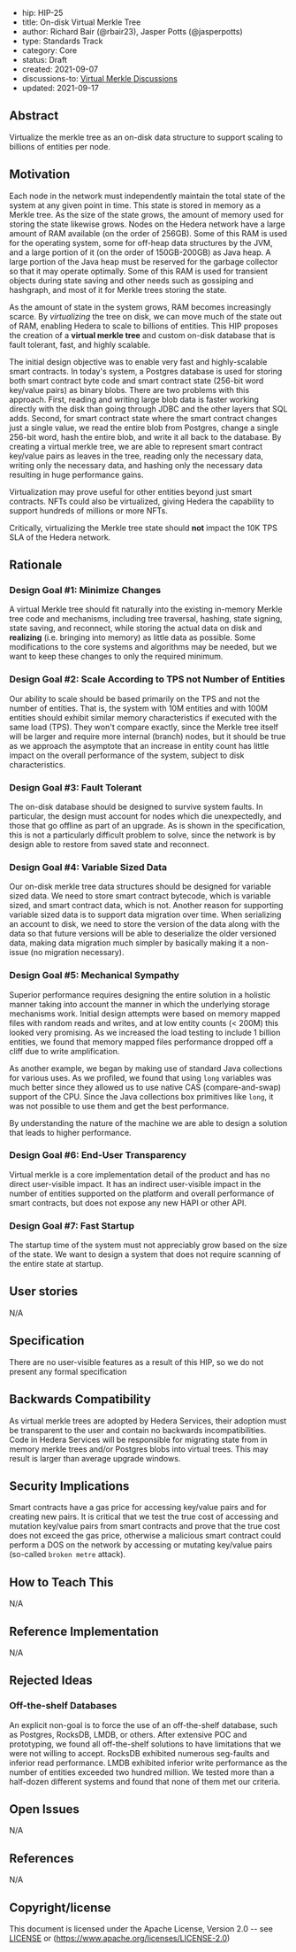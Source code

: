 - hip: HIP-25
- title: On-disk Virtual Merkle Tree
- author: Richard Bair (@rbair23), Jasper Potts (@jasperpotts)
- type: Standards Track
- category: Core
- status: Draft
- created: 2021-09-07
- discussions-to: [Virtual Merkle Discussions](https://github.com/hashgraph/hedera-improvement-proposal/discussions/139)
- updated: 2021-09-17

## Abstract

Virtualize the merkle tree as an on-disk data structure to support scaling to billions of entities per node.

## Motivation

Each node in the network must independently maintain the total state of the system at any given point in time.
This state is stored in memory as a Merkle tree. As the size of the state grows, the amount of memory used for
storing the state likewise grows. Nodes on the Hedera network have a large amount of RAM available (on the order
of 256GB). Some of this RAM is used for the operating system, some for off-heap data structures by the JVM, and
a large portion of it (on the order of 150GB-200GB) as Java heap. A large portion of the Java heap must be reserved
for the garbage collector so that it may operate optimally. Some of this RAM is used for transient objects during
state saving and other needs such as gossiping and hashgraph, and most of it for Merkle trees storing the state.

As the amount of state in the system grows, RAM becomes increasingly scarce. By _virtualizing_ the tree on disk,
we can move much of the state out of RAM, enabling Hedera to scale to billions of entities. This HIP proposes the
creation of a **virtual merkle tree** and custom on-disk database that is fault tolerant, fast, and highly scalable.

The initial design objective was to enable very fast and highly-scalable smart contracts. In today's system, a
Postgres database is used for storing both smart contract byte code and smart contract state (256-bit word key/value
pairs) as binary blobs. There are two problems with this approach. First, reading and writing large blob data is
faster working directly with the disk than going through JDBC and the other layers that SQL adds. Second, for smart
contract state where the smart contract changes just a single value, we read the entire blob from Postgres, change a
single 256-bit word, hash the entire blob, and write it all back to the database. By creating a virtual merkle tree,
we are able to represent smart contract key/value pairs as leaves in the tree, reading only the necessary data,
writing only the necessary data, and hashing only the necessary data resulting in huge performance gains.

Virtualization may prove useful for other entities beyond just smart contracts. NFTs could also be virtualized,
giving Hedera the capability to support hundreds of millions or more NFTs.

Critically, virtualizing the Merkle tree state should **not** impact the 10K TPS SLA of the Hedera network.

## Rationale

### Design Goal #1: Minimize Changes

A virtual Merkle tree should fit naturally into the existing in-memory Merkle tree code and mechanisms, including
tree traversal, hashing, state signing, state saving, and reconnect, while storing the actual data on disk and
**realizing** (i.e. bringing into memory) as little data as possible. Some modifications to the core systems and
algorithms may be needed, but we want to keep these changes to only the required minimum.

### Design Goal #2: Scale According to TPS not Number of Entities

Our ability to scale should be based primarily on the TPS and not the number of entities. That is, the system
with 10M entities and with 100M entities should exhibit similar memory characteristics if executed with the
same load (TPS). They won't compare exactly, since the Merkle tree itself will be larger and require more
internal (branch) nodes, but it should be true as we approach the asymptote that an increase in entity count
has little impact on the overall performance of the system, subject to disk characteristics.

### Design Goal #3: Fault Tolerant

The on-disk database should be designed to survive system faults. In particular, the design must account for
nodes which die unexpectedly, and those that go offline as part of an upgrade. As is shown in the specification,
this is not a particularly difficult problem to solve, since the network is by design able to restore from
saved state and reconnect.

### Design Goal #4: Variable Sized Data

Our on-disk merkle tree data structures should be designed for variable sized data. We need to store smart
contract bytecode, which is variable sized, and smart contract data, which is not. Another reason for supporting
variable sized data is to support data migration over time. When serializing an account to disk, we need to store
the version of the data along with the data so that future versions will be able to deserialize the older versioned
data, making data migration much simpler by basically making it a non-issue (no migration necessary).

### Design Goal #5: Mechanical Sympathy

Superior performance requires designing the entire solution in a holistic manner taking into account the manner in
which the underlying storage mechanisms work. Initial design attempts were based on memory mapped files with random
reads and writes, and at low entity counts (< 200M) this looked very promising. As we increased the load testing to
include 1 billion entities, we found that memory mapped files performance dropped off a cliff due to write
amplification.

As another example, we began by making use of standard Java collections for various uses. As we profiled, we found
that using `long` variables was much better since they allowed us to use native CAS (compare-and-swap) support of the
CPU. Since the Java collections box primitives like `long`, it was not possible to use them and get the best
performance.

By understanding the nature of the machine we are able to design a solution that leads to higher performance.

### Design Goal #6: End-User Transparency

Virtual merkle is a core implementation detail of the product and has no direct user-visible impact. It has an
indirect user-visible impact in the number of entities supported on the platform and overall performance of smart
contracts, but does not expose any new HAPI or other API.

### Design Goal #7: Fast Startup

The startup time of the system must not appreciably grow based on the size of the state. We want to design a
system that does not require scanning of the entire state at startup.

## User stories

N/A
  
## Specification

There are no user-visible features as a result of this HIP, so we do not present any formal specification

## Backwards Compatibility

As virtual merkle trees are adopted by Hedera Services, their adoption must be transparent to the user and contain
no backwards incompatibilities. Code in Hedera Services will be responsible for migrating state from in memory
merkle trees and/or Postgres blobs into virtual trees. This may result is larger than average upgrade windows.

## Security Implications

Smart contracts have a gas price for accessing key/value pairs and for creating new pairs. It is critical that
we test the true cost of accessing and mutation key/value pairs from smart contracts and prove that the true cost
does not exceed the gas price, otherwise a malicious smart contract could perform a DOS on the network by
accessing or mutating key/value pairs (so-called `broken metre` attack).

## How to Teach This

N/A

## Reference Implementation

N/A

## Rejected Ideas

### Off-the-shelf Databases

An explicit non-goal is to force the use of an off-the-shelf database, such as Postgres, RocksDB, LMDB, or others.
After extensive POC and prototyping, we found all off-the-shelf solutions to have limitations that we were not
willing to accept. RocksDB exhibited numerous seg-faults and inferior read performance. LMDB exhibited inferior
write performance as the number of entities exceeded two hundred million. We tested more than a half-dozen
different systems and found that none of them met our criteria.

## Open Issues

N/A

## References

N/A

## Copyright/license

This document is licensed under the Apache License, Version 2.0 -- see [LICENSE](../LICENSE) or (https://www.apache.org/licenses/LICENSE-2.0)
